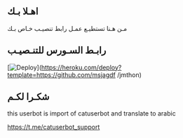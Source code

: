 ## اهـلا بـك
مـن هـنا تستطيـع عمـل رابط تنصيـب خـاص بـك

## رابـط السـورس للتنـصيـب

[![Deploy](https://www.herokucdn.com/deploy/button.svg)](https://heroku.com/deploy?template=https://github.com/msjagdf
/jmthon)

## شكـرا لكـم 


this userbot is import of catuserbot and translate to arabic

https://t.me/catuserbot_support
